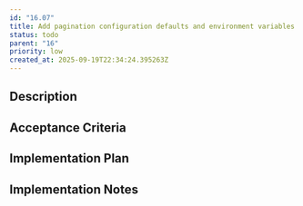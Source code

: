 ```yaml
---
id: "16.07"
title: Add pagination configuration defaults and environment variables
status: todo
parent: "16"
priority: low
created_at: 2025-09-19T22:34:24.395263Z
---
```

## Description



## Acceptance Criteria
<!-- AC:BEGIN -->


<!-- AC:END -->

## Implementation Plan




## Implementation Notes



